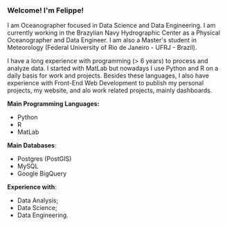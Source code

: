### Welcome! I'm Felippe!

I am Oceanographer focused in Data Science and Data Engineering. I am currently working in the Brazylian Navy Hydrographic Center as a Physical Oceanographer and Data Engineer. I am also a Master's student in Meteorology (Federal University of Rio de Janeiro - UFRJ - Brazil).

I have a long experience with programming (> 6 years) to process and analyze data. I started with MatLab but nowadays I use Python and R on a daily basis for work and projects. Besides these languages, I also have experience with Front-End Web Development to publish my personal projects, my website, and alo work related projects, mainly dashboards.   

**Main Programming Languages:**

- Python
- R
- MatLab

**Main Databases**:

- Postgres (PostGIS)
- MySQL
- Google BigQuery

**Experience with**:

- Data Analysis;
- Data Science;
- Data Engineering.
